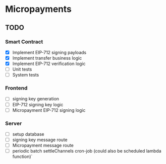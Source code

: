 # Micropayments

## TODO

### Smart Contract

- [x] Implement EIP-712 signing payloads
- [x] Implement transfer business logic
- [x] Implement EIP-712 verification logic
- [ ] Unit tests
- [ ] System tests

### Frontend

- [ ] signing key generation
- [ ] EIP-712 signing key logic
- [ ] Micropayment EIP-712 signing logic

### Server

- [ ] setup database
- [ ] signing key message route
- [ ] Micropayment message route
- [ ] periodic batch settleChannels cron-job (could also be scheduled lambda function)`
